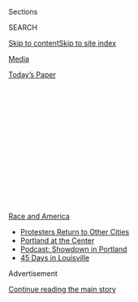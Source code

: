 <div id="app">

<div>

<div>

<div>

<div class="NYTAppHideMasthead css-1q2w90k e1suatyy0">

<div class="section css-ui9rw0 e1suatyy2">

<div class="css-eph4ug er09x8g0">

<div class="css-6n7j50">

</div>

<span class="css-1dv1kvn">Sections</span>

<div class="css-10488qs">

<span class="css-1dv1kvn">SEARCH</span>

</div>

[Skip to content](#site-content)[Skip to site
index](#site-index)

</div>

<div id="masthead-section-label" class="css-1wr3we4 eaxe0e00">

[Media](https://www.nytimes.com/section/business/media)

</div>

<div class="css-10698na e1huz5gh0">

</div>

</div>

<div id="masthead-bar-one" class="section hasLinks css-15hmgas e1csuq9d3">

<div class="css-uqyvli e1csuq9d0">

</div>

<div class="css-1uqjmks e1csuq9d1">

</div>

<div class="css-9e9ivx">

[](https://myaccount.nytimes.com/auth/login?response_type=cookie&client_id=vi)

</div>

<div class="css-1bvtpon e1csuq9d2">

[Today’s
Paper](https://www.nytimes.com/section/todayspaper)

</div>

</div>

</div>

</div>

<div data-aria-hidden="false">

<div id="site-content" data-role="main">

<div>

<div class="css-1aor85t" style="opacity:0.000000001;z-index:-1;visibility:hidden">

<div class="css-1hqnpie">

<div class="css-epjblv">

<span class="css-17xtcya">[Media](/section/business/media)</span><span class="css-x15j1o">|</span><span class="css-fwqvlz">A
Rush to Use Black Art Leaves the Artists Feeling
Used</span>

</div>

<div class="css-k008qs">

<div class="css-1iwv8en">

<span class="css-18z7m18"></span>

<div>

</div>

</div>

<span class="css-1n6z4y">https://nyti.ms/2ZHJBq0</span>

<div class="css-1705lsu">

<div class="css-4xjgmj">

<div class="css-4skfbu" data-role="toolbar" data-aria-label="Social Media Share buttons, Save button, and Comments Panel with current comment count" data-testid="share-tools">

  - 
  - 
  - 
  - 
    
    <div class="css-6n7j50">
    
    </div>

  - 
  - 

</div>

</div>

</div>

</div>

</div>

</div>

<div id="NYT_TOP_BANNER_REGION" class="css-13pd83m">

<div>

<div id="styln-prism-menu-1590763508878" class="section interactive-content interactive-size-medium css-1edisqu">

<div class="css-17ih8de interactive-body">

<div id="scroll-container" class="css-1gj85ro">

[<span class="styln-title-wrap"><span class="css-1pje3qr">Race
and</span><span class="css-1pje3qr">
America</span></span>](https://www.nytimes.com/news-event/george-floyd-protests-minneapolis-new-york-los-angeles?action=click&pgtype=Article&state=default&region=TOP_BANNER&context=storylines_menu)

  - [Protesters Return to Other
    Cities](https://www.nytimes.com/2020/07/26/us/protests-portland-seattle-trump.html?action=click&pgtype=Article&state=default&region=TOP_BANNER&context=storylines_menu)
  - [Portland at the
    Center](https://www.nytimes.com/2020/07/24/us/portland-oregon-protests-white-race.html?action=click&pgtype=Article&state=default&region=TOP_BANNER&context=storylines_menu)
  - [Podcast: Showdown in
    Portland](https://www.nytimes.com/2020/07/23/podcasts/the-daily/portland-protests.html?action=click&pgtype=Article&state=default&region=TOP_BANNER&context=storylines_menu)
  - [45 Days in
    Louisville](https://www.nytimes.com/interactive/2020/07/16/us/black-lives-matter-protests-louisville-breonna-taylor.html?action=click&pgtype=Article&state=default&region=TOP_BANNER&context=storylines_menu)

</div>

</div>

</div>

</div>

</div>

<div id="top-wrapper" class="css-1sy8kpn">

<div id="top-slug" class="css-l9onyx">

Advertisement

</div>

[Continue reading the main
story](#after-top)

<div class="ad top-wrapper" style="text-align:center;height:100%;display:block;min-height:250px">

<div id="top" class="place-ad" data-position="top" data-size-key="top">

</div>

</div>

<div id="after-top">

</div>

</div>

<div>

<div id="sponsor-wrapper" class="css-1hyfx7x">

<div id="sponsor-slug" class="css-19vbshk">

Supported by

</div>

[Continue reading the main
story](#after-sponsor)

<div id="sponsor" class="ad sponsor-wrapper" style="text-align:center;height:100%;display:block">

</div>

<div id="after-sponsor">

</div>

</div>

<div class="css-186x18t">

</div>

<div class="css-1vkm6nb ehdk2mb0">

# A Rush to Use Black Art Leaves the Artists Feeling Used

</div>

Black creative professionals say they have been used to lend legitimacy
to diversity campaigns while being underpaid and pigeonholed.

<div class="css-79elbk" data-testid="photoviewer-wrapper">

<div class="css-z3e15g" data-testid="photoviewer-wrapper-hidden">

</div>

<div class="css-1a48zt4 ehw59r15" data-testid="photoviewer-children">

![<span class="css-16f3y1r e13ogyst0" data-aria-hidden="true">Shantell
Martin was among artists asked to create a Black Lives Matter mural for
Microsoft quickly, while the protests after George Floyd’s killing were
“still
relevant.”</span><span class="css-cnj6d5 e1z0qqy90" itemprop="copyrightHolder"><span class="css-1ly73wi e1tej78p0">Credit...</span><span><span>Demetrius
Freeman for The New York
Times</span></span></span>](https://static01.nyt.com/images/2020/07/14/business/14Black-Creatives-martin/merlin_174170583_61b66f0b-f3f0-4902-97de-a9733ec707f9-articleLarge.jpg?quality=75&auto=webp&disable=upscale)

</div>

</div>

<div class="css-18e8msd">

<div class="css-pdw9fk epjyd6m0">

<div class="css-1txwxcy ey68jwv0" data-aria-hidden="true">

[![Tiffany
Hsu](https://static01.nyt.com/images/2018/12/06/multimedia/author-tiffany-hsu/author-tiffany-hsu-thumbLarge.png
"Tiffany Hsu")](https://www.nytimes.com/by/tiffany-hsu)[![Sandra E.
Garcia](https://static01.nyt.com/images/2020/07/10/reader-center/author-sandra-e-garcia/author-sandra-e-garcia-thumbLarge.png
"Sandra E. Garcia")](https://www.nytimes.com/by/sandra-e-garcia)

</div>

<div class="css-1baulvz">

By [<span class="css-1baulvz" itemprop="name">Tiffany
Hsu</span>](https://www.nytimes.com/by/tiffany-hsu) and
[<span class="css-1baulvz last-byline" itemprop="name">Sandra E.
Garcia</span>](https://www.nytimes.com/by/sandra-e-garcia)

</div>

</div>

  - 
    
    <div class="css-ld3wwf e16638kd2">
    
    July 20,
    2020
    
    </div>

  - 
    
    <div class="css-4xjgmj">
    
    <div class="css-d8bdto" data-role="toolbar" data-aria-label="Social Media Share buttons, Save button, and Comments Panel with current comment count" data-testid="share-tools">
    
      - 
      - 
      - 
      - 
        
        <div class="css-6n7j50">
        
        </div>
    
      - 
      - 
    
    </div>
    
    </div>

</div>

</div>

<div class="section meteredContent css-1r7ky0e" name="articleBody" itemprop="articleBody">

<div class="css-1fanzo5 StoryBodyCompanionColumn">

<div class="css-53u6y8">

The streets of New York were crowded with protesters when Shantell
Martin received an email from an ad agency last month.

M:United, a firm owned by the global advertising company McCann, wanted
to know if Ms. Martin, a Black artist, would be interested in creating a
mural about the Black Lives Matter movement on Microsoft’s boarded-up
Fifth Avenue storefront. And could she do it, the email said, “while the
protests are still relevant and the boards are still up, ideally no
later than this coming Sunday?”

Several other Black artists received the same email. In [an open
letter](https://www.wearerelevant.art/) to Microsoft and McCann, Ms.
Martin and the other artists described the invitation as “both shocking
and somehow predictable.” They also wrote that it “betrays a telling and
dangerous opportunism.”

“In their rush to portray a public solidarity with the Black Lives
Matter movement, companies risk reinscribing what got us all here: the
instrumentalization and exploitation of Black labor, ideas and talent
for what is ultimately their own benefit and safety,” the group wrote.

</div>

</div>

<div class="css-1fanzo5 StoryBodyCompanionColumn">

<div class="css-53u6y8">

The efforts of major companies to [publicly
support](https://www.nytimes.com/2020/05/31/business/media/companies-marketing-black-lives-matter-george-floyd.html)
the protests against racism and police brutality have rung hollow for
some Black workers in creative fields.

Artists, models, designers, copywriters and others said they had been
drafted to lend legitimacy to companies that fail to live up to
principles of diversity and inclusion. They said they had
been[pigeonholed for roles in ad
campaigns](https://www.adweek.com/agencies/deutsch-la-fires-cco-after-offensive-email-about-casting-black-talent-resurfaces/)
or penalized when they raised objections about efforts they felt were
insensitive, and had been underpaid, or not given proper credit for
their work.

After Ms. Martin [posted on
Instagram](https://www.instagram.com/p/CBGn0IXA9Q9/) on June 6 about the
mural request, several McCann employees told her that the ad agency had
reached out to her and other artists despite some internal objections
about how the project was being handled, she said in an interview. Both
[Chris
Capossela](https://twitter.com/chriscapossela/status/1269391530843729920?s=20),
the chief marketing officer of Microsoft, and [Harris
Diamond](https://twitter.com/HDiamond_McCann/status/1269396926899916808?s=20),
the chief executive of McCann, apologized publicly to Ms. Martin on
Twitter.

The language used in the email to Ms. Martin “was flat out wrong,” Mr.
Diamond wrote. Microsoft said in a statement that the message was “an
unacceptable mistake” and that the company took “full accountability.”

A group of marketing professionals, Lexie Pérez, Julian Cole, Stephanie
Vitacca and Davis Ballard, began tracking the flood of company
statements of solidarity in [an open Google Slides
document](https://docs.google.com/presentation/d/19d2SDI4yEbkSyPnFqHNwcc7TAb_4PaVEza3FprS_2Nk/edit?fbclid=IwAR0wTovNMezg-Cw9j9QTG-U7K6Z8koq-xCudwIcbJy8BL_sdmulXaLwjxrE#slide=id.g882d183bdc_1002_63)
that they released on June 5. They noted that companies often seemed to
be “seeking participation trophies” and trivializing the Black Lives
Matter movement with “empty and vague platitudes,” providing no concrete
plans for change and ignoring complaints of inequality internally.

</div>

</div>

<div class="css-1fanzo5 StoryBodyCompanionColumn">

<div class="css-53u6y8">

“This is the current issue of the day,” said Sonya Grier, a marketing
professor at American University. “It has become almost standard for
companies to jump in, because everyone expects them to have some kind of
social presence explaining how they align on race.”

So-called [protest
art](https://www.nytimes.com/2020/06/22/opinion/corporate-brands-protest-art.html?smid=tw-share)
has appeared on the doors and boarded windows of upscale brands like
Free People, 7 For All Mankind and Hugo Boss. Scores of companies
participated in \#BlackoutTuesday on Instagram last month, [posting
black
squares](https://www.nytimes.com/2020/06/20/travel/travel-brands-black-lives-matter.html)
on their feeds with captions expressing solidarity with the movement.

But consumers are increasingly sensitive to how companies express their
positions. Twenty percent of U.S. adults surveyed in late June said they
would stop buying from a company deemed to be acting hypocritically on
the issues of police violence and racial injustice, the polling and
market research firm Opinium said last week.

After the publishing giant [Condé
Nast](https://www.nytimes.com/2020/06/13/business/media/conde-nast-racial.html)
and the website
[Refinery29](https://www.nytimes.com/2020/06/08/business/media/refinery-29-christene-barberich.html)
publicly backed the Black Lives Matter movement, they faced accusations
of mistreating employees of color. Leaked [grooming
guidelines](https://www.instagram.com/p/CBL9hp9nTNr/?utm_source=ig_embed)
for store employees of the Australian fashion label Zimmerman, which
recently denounced racism and
[quoted](https://www.instagram.com/p/CA4dPxXpThf/?utm_source=ig_web_copy_link)
Archbishop Desmond Tutu on its Instagram account, were found to
discriminate against Black women who wear their hair naturally.

In a statement, Zimmerman said it condemned racism and was “determined
to be part of meaningful and positive change in the global fashion
industry.”

Ifeoma Ozoma, a former manager for the image-sharing web service
Pinterest, said on Twitter that she and another Black woman had recently
left the company after they were [subjected to racist and sexist
behavior](https://twitter.com/erikashimizu/status/1272547227177713664).
That behavior included negative feedback from a manager after Ms. Ozoma
pushed back against the promotion of plantation weddings on the
platform, she said.

The company said in a statement that it planned to diversify its board
and commission an external review of employee pay.

</div>

</div>

<div class="css-1fanzo5 StoryBodyCompanionColumn">

<div class="css-53u6y8">

Many creative workers are self-employed and are not protected by human
resources departments or represented in corporate surveys. Many
independent Black artists, like Ms. Martin, said they were frequently
asked to provide input on diversity initiatives, but were not
compensated as consultants.

</div>

</div>

<div class="css-79elbk" data-testid="photoviewer-wrapper">

<div class="css-z3e15g" data-testid="photoviewer-wrapper-hidden">

</div>

<div class="css-1a48zt4 ehw59r15" data-testid="photoviewer-children">

![<span class="css-16f3y1r e13ogyst0" data-aria-hidden="true">Dionne
Clouser, who runs her own fashion line, said larger brands had
replicated her designs without credit or
compensation.</span><span class="css-cnj6d5 e1z0qqy90" itemprop="copyrightHolder"><span class="css-1ly73wi e1tej78p0">Credit...</span><span>Maggie
Shannon for The New York
Times</span></span>](https://static01.nyt.com/images/2020/07/14/business/14Black-Creatives-clouser/merlin_174476799_ca160f46-2c1a-4d41-98ff-bf51db02bcd5-articleLarge.jpg?quality=75&auto=webp&disable=upscale)

</div>

</div>

<div class="css-1fanzo5 StoryBodyCompanionColumn">

<div class="css-53u6y8">

Last month, the fashion designer **** Dionne Clouser saw a design from
her Dionne by T brand [replicated on the Instagram
account](https://twitter.com/_tdionne/status/1275836655027384320?s=20)
of the fast fashion label Pretty Little Thing. She had seen her work
borrowed without credit before, but this time, the theft seemed
especially brazen. Just a few months earlier, Ms. Clouser said she had
turned down an offer to be a brand ambassador for Pretty Little Thing.

But as a small-business owner with limited funds, she opted not to take
on the far larger company in court. Pretty Little Thing declined to
comment.

“I’ve gotten used to it, but it leaves a bad taste for me,” Ms. Clouser
said.

Lydia Okello, a Black queer influencer who uses the pronouns they and
them, said they also felt powerless pushing back against large fashion
companies. Mx. Okello received an offer from Anthropologie of a free
outfit if they published content on Instagram and provided several
images to the company for a social media campaign pegged to Pride month.
Mx. Okello responded with their standard rates, but said the producer
who had reached out repeatedly evaded their request for payment —
treatment that they did not believe a straight, white influencer would
have experienced.

URBN, the company that owns Anthropologie, said in a statement that it
“handled our overture to Lydia poorly.” The company said it was
evaluating how to make future interactions with influencers more
transparent and respectful while clarifying guidelines for compensation.

</div>

</div>

<div class="css-1fanzo5 StoryBodyCompanionColumn">

<div class="css-53u6y8">

“I’ve worked as a Black creative all my adult life, and I’ve noticed
that there’s often an assumption that you should feel flattered that
this large company is reaching out to you, that it has noticed you, and
that reflects a greater cultural narrative that the creative work of
marginalized groups is less valuable,” Mx. Okello said. “It’s like,
‘Just shut up and take it, or we’ll find someone
else.’”

</div>

</div>

<div class="css-79elbk" data-testid="photoviewer-wrapper">

<div class="css-z3e15g" data-testid="photoviewer-wrapper-hidden">

</div>

<div class="css-1a48zt4 ehw59r15" data-testid="photoviewer-children">

<div class="css-1xdhyk6 erfvjey0">

<span class="css-1ly73wi e1tej78p0">Image</span>

<div class="css-zjzyr8">

<div data-testid="lazyimage-container" style="height:515.5555555555555px">

</div>

</div>

</div>

<span class="css-16f3y1r e13ogyst0" data-aria-hidden="true">Lydia
Okello, an influencer, said Anthropologie had evaded requests for
payment for a social media
campaign.</span><span class="css-cnj6d5 e1z0qqy90" itemprop="copyrightHolder"><span class="css-1ly73wi e1tej78p0">Credit...</span><span>Hannah
Rebecca Ackeral</span></span>

</div>

</div>

<div class="css-1fanzo5 StoryBodyCompanionColumn">

<div class="css-53u6y8">

Exacerbating the problem is a lack of diversity in leadership roles in
the industry. Ad agencies and marketing executives from companies such
as General Motors, McDonald’s and Walmart [vowed in a public letter to
address](https://www.anaaimm.net/campaigns/commitment-to-systemic-change-letter)
the issue.

But the messages of solidarity, while encouraging, “ring hollow in the
face of our daily lived experiences,” according to [a
letter](https://docs.google.com/document/d/1yVH9y0geSyJmpqUH2utaK7x1Salq5CE5IIkx0HHCGuM/preview?pru=AAABcr356cw*LhF4-mllXS4dVdIVEszy9Q)
signed by hundreds of Black advertising employees in June.

“You have extremely limited people of color in positions of authority at
the same time that the marketplace itself is becoming much more
diverse,” said Judy Foster Davis, a marketing professor at Eastern
Michigan University, who has studied [the troubled
history](https://www.nytimes.com/2020/06/17/business/aunt-jemima-racial-stereotype.html)
of brands like [Aunt
Jemima](https://journals.sagepub.com/doi/10.1177/0276146706296709).
“Then, over the past few years, you see all sorts of marketing
blunders.”

Recent gaffes have included racist ads and images from
[Volkswagen](https://www.nytimes.com/2020/05/21/business/volkswagen-ad.html),
[Dove](https://twitter.com/Dove/status/916731793927278592) and
[H\&M](https://www.nytimes.com/2018/03/29/business/fast-fashion-diversity.html).

Saturday Morning, a creative collective focused on racial justice, which
has worked with companies like Procter & Gamble and Spotify, [issued a
call](https://www.saturdaymorning.co/) last month for brands to “take
bold steps.”

“In order for us to find true equality, there has to be sacrifice and
not just sympathy,” said the group of Black advertising executives
behind Saturday Morning. “Otherwise this moment will fade away like so
many before it.”

Elizabeth Paton contributed reporting.

</div>

</div>

</div>

<div>

</div>

<div>

</div>

<div>

</div>

<div>

<div id="bottom-wrapper" class="css-1ede5it">

<div id="bottom-slug" class="css-l9onyx">

Advertisement

</div>

[Continue reading the main
story](#after-bottom)

<div id="bottom" class="ad bottom-wrapper" style="text-align:center;height:100%;display:block;min-height:90px">

</div>

<div id="after-bottom">

</div>

</div>

</div>

</div>

</div>

## Site Index

<div>

</div>

## Site Information Navigation

  - [© <span>2020</span> <span>The New York Times
    Company</span>](https://help.nytimes.com/hc/en-us/articles/115014792127-Copyright-notice)

<!-- end list -->

  - [NYTCo](https://www.nytco.com/)
  - [Contact
    Us](https://help.nytimes.com/hc/en-us/articles/115015385887-Contact-Us)
  - [Work with us](https://www.nytco.com/careers/)
  - [Advertise](https://nytmediakit.com/)
  - [T Brand Studio](http://www.tbrandstudio.com/)
  - [Your Ad
    Choices](https://www.nytimes.com/privacy/cookie-policy#how-do-i-manage-trackers)
  - [Privacy](https://www.nytimes.com/privacy)
  - [Terms of
    Service](https://help.nytimes.com/hc/en-us/articles/115014893428-Terms-of-service)
  - [Terms of
    Sale](https://help.nytimes.com/hc/en-us/articles/115014893968-Terms-of-sale)
  - [Site
    Map](https://spiderbites.nytimes.com)
  - [Help](https://help.nytimes.com/hc/en-us)
  - [Subscriptions](https://www.nytimes.com/subscription?campaignId=37WXW)

</div>

</div>

</div>

</div>

